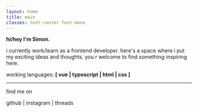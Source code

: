 ```yaml
---
layout: home
title: main
classes: text-center font-mono
---
```


 **hi/hey I'm Simon.** <span class="i-emoji-waving-hand"/>

 i currently work/learn as a frontend developer. here's a space where i put my exciting ideas and thoughts. you r welcome to find something inspiring here.

 working languages: **[ vue | typescript | html | css ]**

---
find me on

github | instagram | threads
